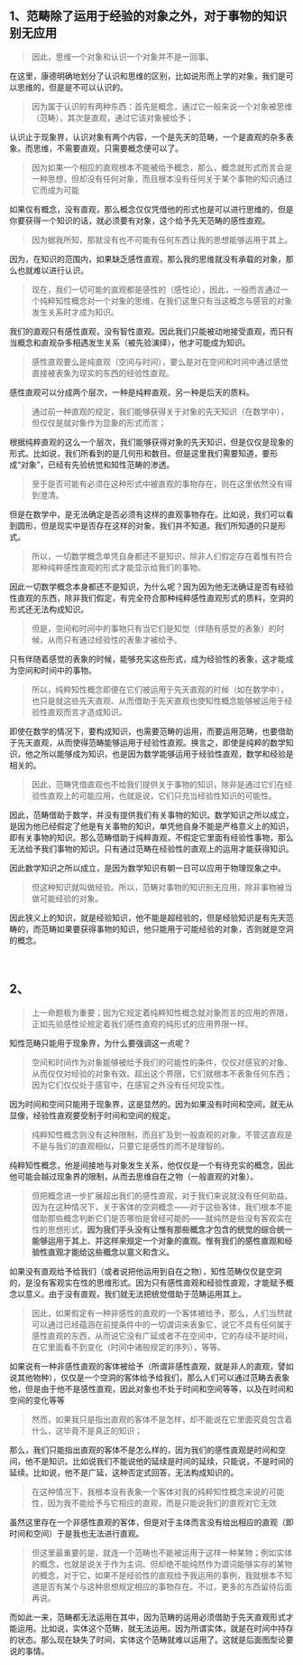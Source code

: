 <h2>1、<b>范畴除了运用于经验的对象之外，对于事物的知识别无应用</b></h2><blockquote>因此，思维一个对象和认识一个对象并不是一回事。</blockquote><p>在这里，康德明确地划分了认识和思维的区别，比如说形而上学的对象，我们是可以思维的，但是是不可以认识的。</p><blockquote>因为属于认识的有两种东西：首先是概念，通过它一般来说一个对象被思维（范畴），其次是直观，通过它该对象被给予；</blockquote><p>认识止于现象界，认识对象有两个内容，一个是先天的范畴，一个是直观的杂多表象。而思维，不需要直观，只需要概念便可以了。</p><blockquote>因为如果一个相应的直观根本不能被给予概念，那么，概念就形式而言会是一种思想，但却没有任何对象，而且根本没有任何关于某个事物的知识通过它而成为可能</blockquote><p>如果仅有概念，没有直观，那么概念仅仅凭借他的形式也是可以进行思维的，但是你要获得一个知识的话，就必须要有对象，这个给予先天范畴的感性直观。</p><blockquote>因为据我所知，那就没有也不可能有任何东西让我的思想能够运用于其上。</blockquote><p>因为，在知识的范围内，如果缺乏感性直观，那么我的思维就没有承载的对象，那么也就难以进行认识。</p><blockquote>现在，我们一切可能的直观都是感性的（感性论），因此，一般而言通过一个纯粹知性概念对一个对象的思维，在我们这里只有当这概念与感官的对象发生关系时才成为知识。</blockquote><p>我们的直观只有感性直观，没有智性直观。因此我们只能被动地接受直观，而只有当概念和直观杂多相遇发生关系（被先验演绎），他才可能成为知识。</p><blockquote>感性直观要么是纯直观（空间与时间），要么是对在空间和时间中通过感觉直接被表象为现实的东西的经验性直观。</blockquote><p>感性直观可以分成两个层次，一种是纯粹直观，另一种是后天的质料。</p><blockquote>通过前一种直观的规定，我们能够获得关于对象的先天知识（在数学中），但仅仅是就对象作为显象的形式而言；</blockquote><p>根据纯粹直观的这么一个层次，我们能够获得对象的先天知识，但是仅仅是现象的形式。比如说，我们所看到的是几何形和数目。但是这里我们需要知道，要形成“对象”，已经有先验统觉和知性范畴的渗透。</p><blockquote>至于是否可能有必须在这种形式中被直观的事物存在，则在这里依然没有得到澄清。</blockquote><p>但是在数学中，是无法确定是否必须有这样的直观事物存在。比如说，我们可以看到圆形，但是现实中是否存在这样的对象，我们并不知道。我们所知道的只是形式。</p><blockquote>所以，一切数学概念单凭自身都还不是知识，除非人们假定存在着惟有符合那种纯粹感性直观的形式才能显示给我们的事物。</blockquote><p>因此一切数学概念本身都还不是知识，为什么呢？因为因为他无法确证是否有经验性直观的东西，除非我们假定，有完全符合那种纯粹感性直观形式的质料，空洞的形式还无法构成知识。</p><blockquote>但是，空间和时间中的事物只有当它们是知觉（伴随有感觉的表象）的时候，从而只有通过经验性的表象才被给予。</blockquote><p>只有伴随着感觉的表象的时候，能够充实这些形式，成为经验性的表象，这才能成为空间和时间中的事物。</p><blockquote>所以，纯粹知性概念即便在它们被运用于先天直观的时候（如在数学中），也只是就这些先天直观、从而借助于先天直观也使知性概念能够被运用于经验性直观而言才造成知识。</blockquote><p>即使在数学的情况下，要构成知识，也需要范畴的运用，而要运用范畴，也要借助于先天直观，从而使得范畴能够运用于经验性直观。换言之，即使是纯粹的数学知识，他之所以能够成为知识，也是因为数学能够运用于经验性直观，数学和经验是相关的。</p><blockquote>因此，范畴凭借直观也不给我们提供关于事物的知识，除非是通过它们在经验性直观上的可能应用，也就是说，它们只充当经验性知识的可能性。</blockquote><p>因此，范畴借助于数学，并没有提供我们有关事物的知识。数学知识之所以成立，是因为他已经假定了他是有关事物的知识，单凭他自身不能是严格意义上的知识，即有关事物的知识。那么范畴借助于纯粹直观，不假定它里面有经验性事物，那么无法给予我们事物的知识。只有通过范畴在经验性的直观上的运用才能获得知识。</p><p>因此数学知识之所以成立，是因为数学知识有朝一日可以应用于物理现象之中。</p><blockquote>但这种知识就叫做经验。所以，范畴对事物的知识别无应用，除非事物被当做可能经验的对象。</blockquote><p>因此狭义上的知识，就是经验知识，他不能是超经验的，但是经验知识是有先天范畴的，而范畴如果要获得事物的知识，他只能用于可能经验的对象，否则就是空洞的概念。</p><p><br></p><h2>2、</h2><blockquote>上一命题极为重要；因为它规定着纯粹知性概念就对象而言的应用的界限，正如先验感性论规定着我们感性直观的纯形式的应用界限一样。</blockquote><p>知性范畴只能用于现象界，为什么要强调这一点呢？</p><blockquote>空间和时间作为对象能够被给予我们的可能性的条件，仅仅对感官的对象、从而仅仅对经验的对象有效。超出这个界限，它们就根本不表象任何东西；因为它们仅仅处于感官中，在感官之外没有任何现实性。</blockquote><p>因为时间和空间只能用于现象界，这是显然的。因为如果没有时间和空间，就无从显像，经验性直观要受制于时间和空间的规定。</p><blockquote>纯粹知性概念则没有这种限制，而且扩及到一般直观的对象，不管这直观是不是与我们的直观相似，只要它是感性的而不是理智的。</blockquote><p>纯粹知性概念，他是间接地与对象发生关系，他仅仅是一个有待充实的概念，因此他可能会越过现象界的限制，从而去思维自在之物（一般直观的对象）。</p><blockquote>但把概念进一步扩展超出我们的感性直观，对于我们来说就没有任何助益。因为在这种情况下，关于客体的空洞概念——对于这些客体，我们根本不能借助那些概念判断它们是否哪怕是曾经可能的——就纯然是些没有客观实在性的思想形式，<b>因为我们手头没有让惟有那些概念才包含的统觉的综合统一能够运用于其上、并这样来规定一个对象的直观。惟有我们的感性直观和经验性直观才能给这些概念以意义和含义。</b></blockquote><p>如果没有直观给予给我们（或者说把他运用到自在之物），知性范畴仅仅是空洞的，是没有客观实在性的思维形式。因为只有感性直观和经验性直观，才能赋予概念以意义。由于没有直观，我们就无法把统觉借助于范畴运用其上。</p><blockquote>因此，如果假定有一种非感性的直观的一个客体被给予，那么，人们当然就可以通过已经蕴涵在前提条件中的一切谓词来表象它，说它不具有任何属于感性直观的东西，从而说它没有广延或者不在空间中，它的存续不是时间，在它里面看不到变化（时间中诸般规定的序列），等等。</blockquote><p>如果说有一种非感性直观的客体被给予（所谓非感性直观，就是非人的直观，譬如说其他物种），仅仅是一个空洞的客体给予给我们，那么人们可以通过范畴去表象他，但是由于他不是感性直观，因此对象也不处于时间和空间等等，以及在时间和空间的变化等等</p><blockquote>然而，如果我只是指出直观的客体不是怎样，却不能说在它里面究竟包含着什么，这毕竟不是真正的知识；</blockquote><p>那么，我们只能指出直观的客体不是怎么样的，因为我们的感性直观是时间和空间，他不是知识。比如说我们不能说他的延续是时间的延续，只能说，不是时间的延续。比如说，他不是广延，这种否定式回答，无法构成知识的。</p><blockquote>在这种情况下，我根本没有表象一个客体对我的纯粹知性概念来说的可能性，因为我不能给予与它相应的直观，而是只能说我们的直观对它无效</blockquote><p>虽然这里存在一个非感性直观的客体，但是对于主体而言没有给出相应的直观（即时间和空间）于是我也无法进行直观。</p><blockquote>但这里最重要的是，就连一个范畴也不能被运用于这样一种某物；例如实体的概念，也就是说关于作为主词、但却绝不能纯然作为谓词能够实存的某物的概念，对于它，如果不是经验性的直观给予我运用的事例，我就根本不知道是否有某个与这种思想规定相应的事物存在。不过，更多的东西留待后面再说。</blockquote><p>而如此一来，范畴都无法运用在其中，因为范畴的运用必须借助于先天直观形式才能运用。比如说，实体这个范畴，就无法运用。因为所谓实体，就是在时间中持存的状态。那么现在缺失了时间，实体这个范畴就难以运用了。这就是后面图型论要说的事情。</p>